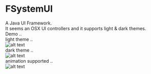 # FSystemUI<br/>
A Java UI Framework.<br/>
It seems an OSX UI controllers and it supports light & dark themes.<br/>
Demo .. <br/>
light theme .. <br/>
![alt text](https://i.imgur.com/wnaskC7.png)<br/>
dark theme ..<br/>
![alt text](https://i.imgur.com/raGZCxg.png)<br/>
animation supported ..<br/>
![alt text](https://s3.gifyu.com/images/anim69e0a08edfaecb46.gif)
